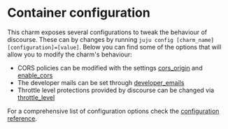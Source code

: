 # Container configuration

This charm exposes several configurations to tweak the behaviour of discourse. These can by changes by running `juju config [charm_name] [configuration]=[value]`. Below you can find some of the options that will allow you to modify the charm's behaviour:

* CORS policies can be modified with the settings [cors_origin](https://charmhub.io/discourse-k8s/configure#cors_origin) and [enable_cors](https://charmhub.io/discourse-k8s/configure#enable_cors)
* The developer mails can be set through [developer_emails](https://charmhub.io/discourse-k8s/configure#developer_emails)
* Throttle level protections provided by discourse can be changed via [throttle_level](https://charmhub.io/discourse-k8s/configure#throttle_level)

For a comprehensive list of configuration options check the [configuration reference](https://charmhub.io/discourse-k8s/configure).